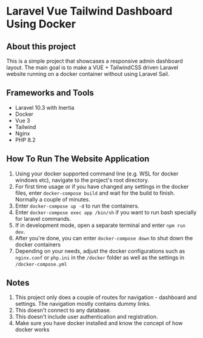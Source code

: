 # Laravel Vue Tailwind Dashboard Using Docker

## About this project

This is a simple project that showcases a responsive admin dashboard layout. The main goal is to make a VUE + TailwindCSS driven Laravel website running on a docker container without using Laravel Sail.

## Frameworks and Tools

-   Laravel 10.3 with Inertia
-   Docker
-   Vue 3
-   Tailwind
-   Nginx
-   PHP 8.2

## How To Run The Website Application

1. Using your docker supported command line (e.g. WSL for docker windows etc), navigate to the project's root directory.
2. For first time usage or if you have changed any settings in the docker files, enter `docker-compose build` and wait for the build to finish. Normally a couple of minutes.
3. Enter `docker-compose up -d` to run the containers.
4. Enter `docker-compose exec app /bin/sh` if you want to run bash specially for laravel commands.
5. If in development mode, open a separate terminal and enter `npm run dev`.
6. After you're done, you can enter `docker-compose down` to shut down the docker containers
7. Depending on your needs, adjust the docker configurations such as `nginx.conf` or `php.ini` in the `/docker` folder as well as the settings in `/docker-compose.yml`

## Notes

1. This project only does a couple of routes for navigation - dashboard and settings. The navigation mostly contains dummy links.
2. This doesn't connect to any database.
3. This doesn't include user authentication and registration.
4. Make sure you have docker installed and know the concept of how docker works
